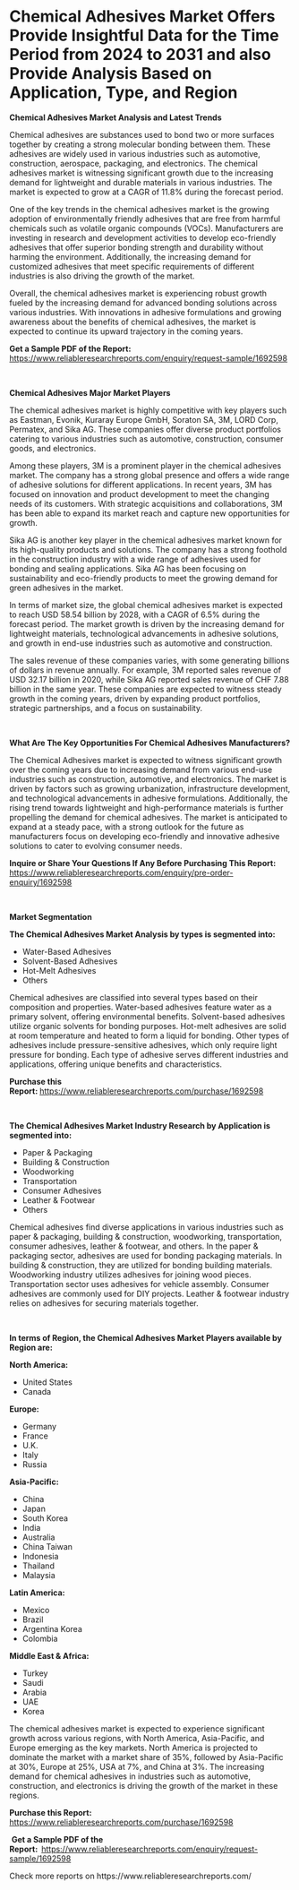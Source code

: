 <p><h1>Chemical Adhesives Market Offers Provide Insightful Data for the Time Period from 2024 to 2031 and also Provide Analysis Based on Application, Type, and Region</h1></p><p><strong>Chemical Adhesives Market Analysis and Latest Trends</strong></p>
<p><p>Chemical adhesives are substances used to bond two or more surfaces together by creating a strong molecular bonding between them. These adhesives are widely used in various industries such as automotive, construction, aerospace, packaging, and electronics. The chemical adhesives market is witnessing significant growth due to the increasing demand for lightweight and durable materials in various industries. The market is expected to grow at a CAGR of 11.8% during the forecast period.</p><p>One of the key trends in the chemical adhesives market is the growing adoption of environmentally friendly adhesives that are free from harmful chemicals such as volatile organic compounds (VOCs). Manufacturers are investing in research and development activities to develop eco-friendly adhesives that offer superior bonding strength and durability without harming the environment. Additionally, the increasing demand for customized adhesives that meet specific requirements of different industries is also driving the growth of the market.</p><p>Overall, the chemical adhesives market is experiencing robust growth fueled by the increasing demand for advanced bonding solutions across various industries. With innovations in adhesive formulations and growing awareness about the benefits of chemical adhesives, the market is expected to continue its upward trajectory in the coming years.</p></p>
<p><strong>Get a Sample PDF of the Report:&nbsp;</strong> <a href="https://www.reliableresearchreports.com/enquiry/request-sample/1692598">https://www.reliableresearchreports.com/enquiry/request-sample/1692598</a></p>
<p>&nbsp;</p>
<p><strong>Chemical Adhesives Major Market Players</strong></p>
<p><p>The chemical adhesives market is highly competitive with key players such as Eastman, Evonik, Kuraray Europe GmbH, Soraton SA, 3M, LORD Corp, Permatex, and Sika AG. These companies offer diverse product portfolios catering to various industries such as automotive, construction, consumer goods, and electronics.</p><p>Among these players, 3M is a prominent player in the chemical adhesives market. The company has a strong global presence and offers a wide range of adhesive solutions for different applications. In recent years, 3M has focused on innovation and product development to meet the changing needs of its customers. With strategic acquisitions and collaborations, 3M has been able to expand its market reach and capture new opportunities for growth.</p><p>Sika AG is another key player in the chemical adhesives market known for its high-quality products and solutions. The company has a strong foothold in the construction industry with a wide range of adhesives used for bonding and sealing applications. Sika AG has been focusing on sustainability and eco-friendly products to meet the growing demand for green adhesives in the market.</p><p>In terms of market size, the global chemical adhesives market is expected to reach USD 58.54 billion by 2028, with a CAGR of 6.5% during the forecast period. The market growth is driven by the increasing demand for lightweight materials, technological advancements in adhesive solutions, and growth in end-use industries such as automotive and construction.</p><p>The sales revenue of these companies varies, with some generating billions of dollars in revenue annually. For example, 3M reported sales revenue of USD 32.17 billion in 2020, while Sika AG reported sales revenue of CHF 7.88 billion in the same year. These companies are expected to witness steady growth in the coming years, driven by expanding product portfolios, strategic partnerships, and a focus on sustainability.</p></p>
<p>&nbsp;</p>
<p><strong>What Are The Key Opportunities For Chemical Adhesives Manufacturers?</strong></p>
<p><p>The Chemical Adhesives market is expected to witness significant growth over the coming years due to increasing demand from various end-use industries such as construction, automotive, and electronics. The market is driven by factors such as growing urbanization, infrastructure development, and technological advancements in adhesive formulations. Additionally, the rising trend towards lightweight and high-performance materials is further propelling the demand for chemical adhesives. The market is anticipated to expand at a steady pace, with a strong outlook for the future as manufacturers focus on developing eco-friendly and innovative adhesive solutions to cater to evolving consumer needs.</p></p>
<p><strong>Inquire or Share Your Questions If Any Before Purchasing This Report:</strong> <a href="https://www.reliableresearchreports.com/enquiry/pre-order-enquiry/1692598">https://www.reliableresearchreports.com/enquiry/pre-order-enquiry/1692598</a></p>
<p>&nbsp;</p>
<p><strong>Market Segmentation</strong></p>
<p><strong>The Chemical Adhesives Market Analysis by types is segmented into:</strong></p>
<p><ul><li>Water-Based Adhesives</li><li>Solvent-Based Adhesives</li><li>Hot-Melt Adhesives</li><li>Others</li></ul></p>
<p><p>Chemical adhesives are classified into several types based on their composition and properties. Water-based adhesives feature water as a primary solvent, offering environmental benefits. Solvent-based adhesives utilize organic solvents for bonding purposes. Hot-melt adhesives are solid at room temperature and heated to form a liquid for bonding. Other types of adhesives include pressure-sensitive adhesives, which only require light pressure for bonding. Each type of adhesive serves different industries and applications, offering unique benefits and characteristics.</p></p>
<p><strong>Purchase this Report:&nbsp;</strong><a href="https://www.reliableresearchreports.com/purchase/1692598">https://www.reliableresearchreports.com/purchase/1692598</a></p>
<p>&nbsp;</p>
<p><strong>The Chemical Adhesives Market Industry Research by Application is segmented into:</strong></p>
<p><ul><li>Paper & Packaging</li><li>Building & Construction</li><li>Woodworking</li><li>Transportation</li><li>Consumer Adhesives</li><li>Leather & Footwear</li><li>Others</li></ul></p>
<p><p>Chemical adhesives find diverse applications in various industries such as paper & packaging, building & construction, woodworking, transportation, consumer adhesives, leather & footwear, and others. In the paper & packaging sector, adhesives are used for bonding packaging materials. In building & construction, they are utilized for bonding building materials. Woodworking industry utilizes adhesives for joining wood pieces. Transportation sector uses adhesives for vehicle assembly. Consumer adhesives are commonly used for DIY projects. Leather & footwear industry relies on adhesives for securing materials together.</p></p>
<p>&nbsp;</p>
<p><strong>In terms of Region, the Chemical Adhesives Market Players available by Region are:</strong></p>
<p>
    <p> <strong> North America: </strong>
        <ul>
            <li>United States</li>
            <li>Canada</li>
        </ul>
        </p> 
    <p> <strong> Europe: </strong>
        <ul>
            <li>Germany</li>
            <li>France</li>
            <li>U.K.</li>
            <li>Italy</li>
            <li>Russia</li>
        </ul>
        </p> 
    <p> <strong> Asia-Pacific: </strong>
        <ul>
            <li>China</li>
            <li>Japan</li>
            <li>South Korea</li>
            <li>India</li>
            <li>Australia</li>
            <li>China Taiwan</li>
            <li>Indonesia</li>
            <li>Thailand</li>
            <li>Malaysia</li>
        </ul>
        </p> 
    <p> <strong> Latin America: </strong>
        <ul>
            <li>Mexico</li>
            <li>Brazil</li>
            <li>Argentina Korea</li>
            <li>Colombia</li>
        </ul>
        </p> 
    <p> <strong> Middle East & Africa: </strong>
        <ul>
            <li>Turkey</li>
            <li>Saudi</li>
            <li>Arabia</li>
            <li>UAE</li>
            <li>Korea</li>
        </ul>
    </p>
    </p>
<p><p>The chemical adhesives market is expected to experience significant growth across various regions, with North America, Asia-Pacific, and Europe emerging as the key markets. North America is projected to dominate the market with a market share of 35%, followed by Asia-Pacific at 30%, Europe at 25%, USA at 7%, and China at 3%. The increasing demand for chemical adhesives in industries such as automotive, construction, and electronics is driving the growth of the market in these regions.</p></p>
<p><strong>Purchase this Report: </strong><a href="https://www.reliableresearchreports.com/purchase/1692598">https://www.reliableresearchreports.com/purchase/1692598</a></p>
<p>&nbsp;<strong>Get a Sample PDF of the Report:&nbsp;&nbsp;</strong><a href="https://www.reliableresearchreports.com/enquiry/request-sample/1692598">https://www.reliableresearchreports.com/enquiry/request-sample/1692598</a></p>
<p><strong></strong></p>
<p>Check more reports on https://www.reliableresearchreports.com/</p>